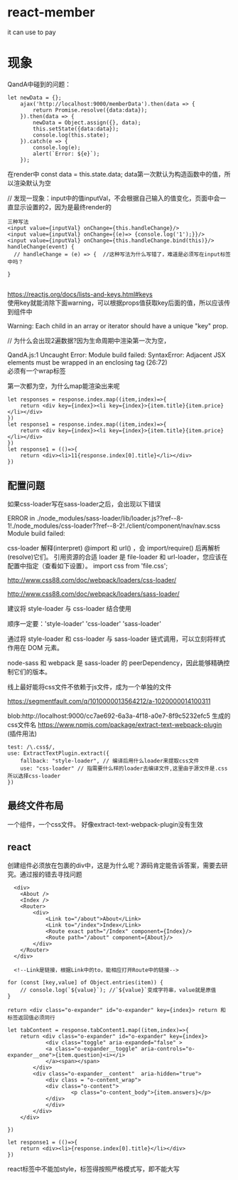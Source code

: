 # react-member
it can use to pay

# 现象

QandA中碰到的问题：
```
let newData = {};
    ajax('http://localhost:9000/memberData').then(data => {
        return Promise.resolve({data:data});
    }).then(data => {
        newData = Object.assign({}, data);    
        this.setState({data:data});
        console.log(this.state);
    }).catch(e => {
        console.log(e);
        alert(`Error: ${e}`);
    });
```
在render中  const data = this.state.data; 
data第一次默认为构造函数中的值，所以渲染默认为空


// 发现一现象：input中的值inputVal，不会根据自己输入的值变化，页面中会一直显示设置的2，因为是最终render的
```
三种写法
<input value={inputVal} onChange={this.handleChange}/>
<input value={inputVal} onChange={(e)=> {console.log('1');}}/>
<input value={inputVal} onChange={this.handleChange.bind(this)}/>
handleChange(event) {
  // handleChange = (e) => {  //这种写法为什么写错了，难道是必须写在input标签中吗？

}
```
## 
https://reactjs.org/docs/lists-and-keys.html#keys  
使用key就能消除下面warning，可以根据props值获取key后面的值，所以应该传到组件中

Warning: Each child in an array or iterator should have a unique "key" prop.

// 为什么会出现2遍数据?因为生命周期中渲染第一次为空，

QandA.js:1 Uncaught Error: Module build failed: SyntaxError: Adjacent JSX elements must be wrapped in an enclosing tag (26:72)   
必须有一个wrap标签

第一次都为空，为什么map能渲染出来呢

```
let responses = response.index.map((item,index)=>{
    return <div key={index}><li key={index}>{item.title}{item.price}</li></div>
})
let response1 = response.index.map((item,index)=>{
    return <div key={index}><li key={index}>{item.title}{item.price}</li></div>
})
let response1 = (()=>{
    return <div><li>11{response.index[0].title}</li></div>
})
```

## 配置问题
如果css-loader写在sass-loader之后，会出现以下错误

ERROR in ./node_modules/sass-loader/lib/loader.js??ref--8-1!./node_modules/css-loader??ref--8-2!./client/component/nav/nav.scss
Module build failed:

css-loader 解释(interpret) @import 和 url() ，会 import/require() 后再解析(resolve)它们。
引用资源的合适 loader 是 file-loader 和 url-loader，您应该在配置中指定（查看如下设置）。
import css from 'file.css';

http://www.css88.com/doc/webpack/loaders/css-loader/

http://www.css88.com/doc/webpack/loaders/sass-loader/

建议将 style-loader 与 css-loader 结合使用

顺序一定要：'style-loader'   'css-loader'  'sass-loader'

通过将 style-loader 和 css-loader 与 sass-loader 链式调用，可以立刻将样式作用在 DOM 元素。

node-sass 和 webpack 是 sass-loader 的 peerDependency，因此能够精确控制它们的版本。

线上最好能将css文件不依赖于js文件，成为一个单独的文件


https://segmentfault.com/q/1010000013564212/a-1020000014100311

blob:http://localhost:9000/cc7ae692-6a3a-4f18-a0e7-8f9c5232efc5  生成的css文件名
https://www.npmjs.com/package/extract-text-webpack-plugin  (插件用法)
```
test: /\.css$/,
use: ExtractTextPlugin.extract({
    fallback: "style-loader", // 编译后用什么loader来提取css文件
    use: "css-loader" // 指需要什么样的loader去编译文件,这里由于源文件是.css所以选择css-loader
})
```

## 最终文件布局
一个组件，一个css文件。
好像extract-text-webpack-plugin没有生效

## react
创建组件必须放在包裹的div中，这是为什么呢？源码肯定能告诉答案，需要去研究。通过报的错去寻找问题
```
  <div>
    <About />
    <Index />
    <Router>    
        <div>
            <Link to="/about">About</Link>
            <Link to="/index">Index</Link>
            <Route exact path="/Index" component={Index}/>  
            <Route path="/about" component={About}/>
        </div>
    </Router>
  </div>

  <!--Link是链接，根据Link中的to，能相应打开Route中的链接-->
```
```
for (const [key,value] of Object.entries(item)) {
    // console.log(`${value}`); //`${value}`变成字符串，value就是原值
}
```
```
return <div class="o-expander" id="o-expander" key={index}> return 和 标签返回值必须同行
```
```
let tabContent = response.tabContent1.map((item,index)=>{
    return <div class="o-expander" id="o-expander" key={index}>
            <div class="toggle" aria-expanded="false" >
            <a class="o-expander__toggle" aria-controls="o-expander__one">{item.question}<i></i>
            </a><span></span>
        </div>
        <div class="o-expander__content"  aria-hidden="true">
            <div class = "o-content_wrap">
            <div class="o-content">
                    <p class="o-content_body">{item.answers}</p>  
            </div>
            </div>
        </div>
    </div>
    
})

let response1 = (()=>{
    return <div><li>{response.index[0].title}</li></div>
})
```
react标签中不能加style，标签得按照严格模式写，即不能大写